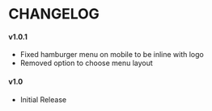 # CHANGELOG

#### v1.0.1

* Fixed hamburger menu on mobile to be inline with logo
* Removed option to choose menu layout

#### v1.0

* Initial Release